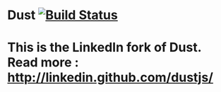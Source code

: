 Dust  [![Build Status](https://secure.travis-ci.org/linkedin/dustjs.png)](http://travis-ci.org/linkedin/dustjs)
====


This is the LinkedIn fork of Dust. Read more : <http://linkedin.github.com/dustjs/>
====================================
